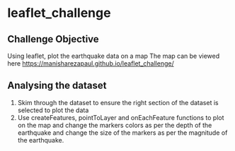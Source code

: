 # leaflet_challenge

## Challenge Objective
Using leaflet, plot the earthquake data on a map
The map can be viewed here https://manisharezapaul.github.io/leaflet_challenge/

## Analysing the dataset
1. Skim through the dataset to ensure the right section of the dataset is selected to plot the data
2. Use createFeatures, pointToLayer and onEachFeature functions to plot on the map and change the markers colors as per the depth of the earthquake and change the size of the markers as per the magnitude of the earthquake. 
